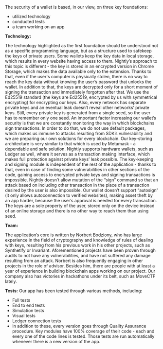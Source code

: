 The security of a wallet is based, in our view, on three key foundations:
- utilized technology
- conducted tests
- a team working on an app

**Technology:**

The technology highlighted as the first foundation should be understood not as a specific programming language, but as a structure used to safekeep the keys of private users. Some wallets keep the key data in local storage, which results in every website having access to them. Nightly’s approach to this topic is different - the key is stored in an encrypted version in Chrome Storage, which makes the data available only to the extension. Thanks to that, even if the user's computer is physically stolen, there is no way to reach the key data without knowing the user’s password that unlocks the wallet. In addition to that, the keys are decrypted only for a short moment of signing the transaction and immediately forgotten after that. We use the Ed25519 standard (the keys are Ed25519, encrypted by us with symmetrical encrypting) for encrypting our keys. Also, every network has separate private keys and an eventual leak doesn’t reveal other networks’ private keys. Still, every private key is generated from a single seed, so the user has to remember only one seed. 
An important factor increasing our wallet’s security is that we are constantly monitoring the way in which blockchains sign transactions. In order to do that, we do not use default packages, which makes us immune to attacks resulting from SDK’s vulnerability and we are preparing our own solutions for every blockchain. Our key-storing architecture is very similar to that which is used by Metamask - a dependable and safe solution. Nightly supports hardware wallets, such as Ledger as well, where it serves as a transaction making interface, which makes full protection against private keys’ leak possible. The key-keeping and signing module is independent of the rest of the application - thanks to that, even in case of finding some vulnerabilities in other sections of the code, gaining access to encrypted private keys and signing transactions is impossible. Nightly doesn’t allow mutation of the “sign” command so that an attack based on including other transaction in the place of a transaction desired by the user is also impossible. Our wallet doesn’t support “autosign” (it only allows autoconnection to verified websites), making asset theft by an app harder, because the user’s approval is needed for every transaction. The keys are a sole property of the user, stored only on the device instead of an online storage and there is no other way to reach them than using seed.

**Team:**

The application’s core is written by Norbert Bodziony, who has large experience in the field of cryptography and knowledge of rules of dealing with keys, resulting from his previous work in his other projects, such as Synthetify or Invariant. Aforementioned projects have been proven through audits to not have any vulnerabilities, and have not suffered any damage resulting from an attack. Norbert is also frequently engaging in other projects in the role of advisor. Besides him, there are people with at least a year of experience in building blockchain apps working on our project. Our company also has victories in hackathons under its belt, such as MoveCTF lately.

**Tests:**
Our app has been tested through various methods, including:
- Full tests
- End to end tests
- Simulation tests
- Visual tests
- Ledger connection tests
- In addition to these, every version goes through Quality Assurance procedure. Key modules have 100% coverage of their code - each and every one of the code lines is tested. Those tests are run automatically whenever there is a new version of the app.

